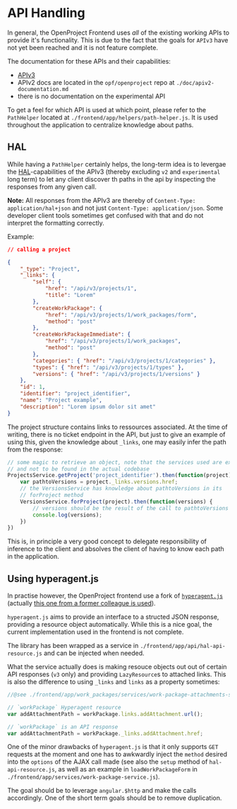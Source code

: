 API Handling
============

In general, the OpenProject Frontend uses _all_ of the existing working APIs to provide it's functionality. This is due to the fact that the goals for `APIv3` have not yet been reached and it is not feature complete.

The documentation for these APIs and their capabilities:

- [APIv3](http://opf.github.io/apiv3-doc/)
- APIv2 docs are located in the `opf/openproject` repo at `./doc/apiv2-documentation.md`
- there is no documentation on the experimental API

To get a feel for which API is used at which point, please refer to the `PathHelper` located at `./frontend/app/helpers/path-helper.js`. It is used throughout the application to centralize knowledge about paths.

## HAL

While having a `PathHelper` certainly helps, the long-term idea is to levergae the [HAL](http://stateless.co/hal_specification.html)-capabilities of the APIv3 (thereby excluding `v2` and `experimental` long term) to let any client discover th paths in the api by inspecting the responses from any given call.

__Note:__ All responses from the APIv3 are thereby of `Content-Type: application/hal+json` and not just `Content-Type: application/json`. Some developer client tools sometimes get confused with that and do not interpret the formatting correctly.

Example:

```json
// calling a project

{
    "_type": "Project",
    "_links": {
        "self": {
            "href": "/api/v3/projects/1",
            "title": "Lorem"
        },
        "createWorkPackage": {
            "href": "/api/v3/projects/1/work_packages/form",
            "method": "post"
        },
        "createWorkPackageImmediate": {
            "href": "/api/v3/projects/1/work_packages",
            "method": "post"
        },
        "categories": { "href": "/api/v3/projects/1/categories" },
        "types": { "href": "/api/v3/projects/1/types" },
        "versions": { "href": "/api/v3/projects/1/versions" }
    },
    "id": 1,
    "identifier": "project_identifier",
    "name": "Project example",
    "description": "Lorem ipsum dolor sit amet"
}
```

The project structure contains links to ressources associated. At the time of writing, there is no ticket endpoint in the API, but just to give an example of using this, given the knowledge about `_links`, one may easily infer the path from the response:

```javascript
// some magic to retrieve an object, note that the services used are examplary 
// and not to be found in the actual codebase
ProjectsService.getProject('project_identifier').then(function(project) {
    var pathtoVersions = project._links.versions.href;
    // the VersionsService has knowledge about pathtoVersions in its 
    // forProject method
    VersionsService.forProject(project).then(function(versions) {
        // versions should be the result of the call to pathtoVersions
        console.log(versions);
    })
})
```

This is, in principle a very good concept to delegate responsibility of inference to the client and absolves the client of having to know each path in the application.

## Using hyperagent.js

In practise however, the OpenProject frontend use a fork of [`hyperagent.js`](https://github.com/weluse/hyperagent) (actually [this one from a former colleague is used](https://github.com/manwithtwowatches/hyperagent)).

`hyperagent.js` aims to provide an interface to a structed JSON response, providing a resource object automatically. While this is a nice goal, the current implementation used in the frontend is not complete.

The library has been wrapped as a service in `./frontend/app/api/hal-api-resource.js` and can be injected when needed.

What the service actually does is making resouce objects out out of certain API responses (`v3` only) and providing `LazyResource`s to attached links. This is also the difference to using `_links` and `links` as a property sometimes:

```javascript
//@see ./frontend/app/work_packages/services/work-package-attachments-service.js

// `workPackage` Hyperagent resource
var addAttachmentPath = workPackage.links.addAttachment.url();

// `workPackage` is an API response
var addAttachmentPath = workPackage._links.addAttachment.href;
```

One of the minor drawbacks of `hyperagent.js` is that it only supports `GET` requests at the moment and one has to awkwardly inject the `method` desired into the `options` of the AJAX call made (see also the `setup` method of `hal-api-resource.js`, as well as an example in `loadWorkPackageForm` in `./frontend/app/services/work-package-service.js`).

The goal should be to leverage `angular.$http` and make the calls accordingly. One of the short term goals should be to remove duplication.

